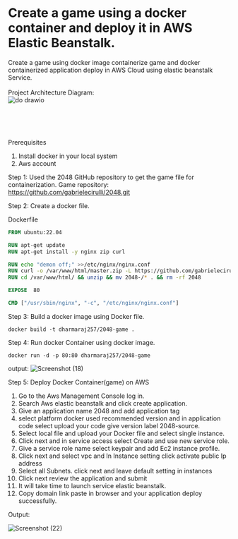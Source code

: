 
# Create a game using a docker container and deploy it in AWS Elastic Beanstalk.
Create a game using docker image containerize game and docker containerized application deploy in AWS Cloud using elastic beanstalk Service.
<br />
<br />
Project Architecture Diagram: <br />
![do drawio](https://github.com/dharmaraj257/Create-a-game-using-docker-container-and-deploy-in-AWS-Elastic-Beanstalk/assets/100831265/ebf0f35a-c432-4a90-937c-060ae637d0b4) <br />




<br />
<br />
<br />

Prerequisites 
1.	Install docker in your local system 
2.	Aws account 

Step 1: Used the 2048 GitHub repository to get the game file for containerization.
Game repository: https://github.com/gabrielecirulli/2048.git

Step 2: Create a docker file.

Dockerfile
```Dockerfile
FROM ubuntu:22.04

RUN apt-get update
RUN apt-get install -y nginx zip curl

RUN echo "demon off;" >>/etc/nginx/nginx.conf
RUN curl -o /var/www/html/master.zip -L https://github.com/gabrielecirulli/2048.git
RUN cd /var/www/html/ && unzip && mv 2048-/* . && rm -rf 2048

EXPOSE  80

CMD ["/usr/sbin/nginx", "-c", "/etc/nginx/nginx.conf"]  

```
Step 3: Build a docker image using Docker file.
```
docker build -t dharmaraj257/2048-game .
```
Step 4: Run docker Container using docker image.
```
docker run -d -p 80:80 dharmaraj257/2048-game 
```
output:
![Screenshot (18)](https://github.com/dharmaraj257/aws-project/assets/100831265/2a72c5fd-3784-421c-970d-f7030b960ef3)


Step 5: Deploy Docker Container(game) on AWS
1.	Go to the Aws Management Console log in.
2.	Search Aws elastic beanstalk and click create application.
3.	Give an application name 2048 and add application tag 
4.	 select platform docker used recommended version and in application code select upload your code give version label 2048-source.
5.	Select local file and upload your Docker file and select single instance.
6.	Click next and in service access select Create and use new service role.
7.	Give a service role name select keypair and add Ec2 instance profile.
8.	Click next and select vpc and In Instance setting click activate public Ip address
9.	Select all Subnets. click next and leave default setting in instances
10.	Click next review the application and submit
11.	It will take time to launch service elastic beanstalk.
12.	Copy domain link paste in browser and your application deploy successfully.

Output:


![Screenshot (22)](https://github.com/dharmaraj257/aws-project/assets/100831265/52ad1c26-0603-4855-a814-929abe00dca6)







